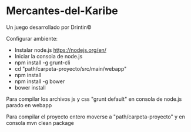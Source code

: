 # Mercantes-del-Karibe

Un juego desarrollado por Drintin©

Configurar ambiente:

- Instalar node.js https://nodejs.org/en/
- Iniciar la consola de node.js
- npm install -g grunt-cli
- cd "path/carpeta-proyecto/src/main/webapp"
- npm install
- npm install -g bower
- bower install

Para compilar los archivos js y css "grunt default" en consola de node.js parado en webapp

Para compilar el proyecto entero moverse a "path/carpeta-proyecto" y en consola mvn clean package